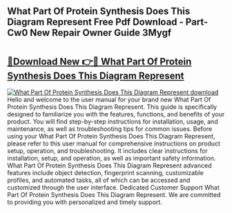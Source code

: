 ## What Part Of Protein Synthesis Does This Diagram Represent Free Pdf Download - Part-Cw0 New Repair Owner Guide 3Mygf

# <h2><a href="http://dfprtj8.blite.top/?on=What+Part+Of+Protein+Synthesis+Does+This+Diagram+Represent">🔗Download New 👉🔴 What Part Of Protein Synthesis Does This Diagram Represent</a></h2>

[![What Part Of Protein Synthesis Does This Diagram Represent download](https://i.imgur.com/lujVjoI.png)](http://dfprtj8.blite.top/?on=What+Part+Of+Protein+Synthesis+Does+This+Diagram+Represent)
Hello and welcome to the user manual for your brand new What Part Of Protein Synthesis Does This Diagram Represent. This guide is specifically designed to familiarize you with the features, functions, and benefits of your product. You will find step-by-step instructions for installation, usage, and maintenance, as well as troubleshooting tips for common issues. Before using your What Part Of Protein Synthesis Does This Diagram Represent, please refer to this user manual for comprehensive instructions on product setup, operation, and troubleshooting. It includes clear instructions for installation, setup, and operation, as well as important safety information. What Part Of Protein Synthesis Does This Diagram Represent advanced features include object detection, fingerprint scanning, customizable profiles, and automated tasks, all of which can be accessed and customized through the user interface. Dedicated Customer Support What Part Of Protein Synthesis Does This Diagram Represent. We are committed to providing you with personalized and timely support.
